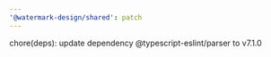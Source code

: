 ```yaml
---
'@watermark-design/shared': patch
---
```


chore(deps): update dependency @typescript-eslint/parser to v7.1.0
